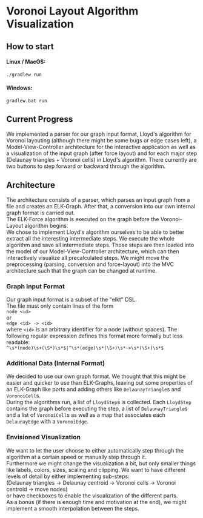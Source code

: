# Voronoi Layout Algorithm Visualization

## How to start
#### Linux / MacOS:  
`./gradlew run`  
#### Windows:  
`gradlew.bat run`  

## Current Progress
We implemented a parser for our graph input format, Lloyd's algorithm for Voronoi layouting (although there might be some bugs or edge cases left), a Model-View-Controller architecture for the interactive application as well as a visualization of the input graph (after force layout) and for each major step (Delaunay triangles + Voronoi cells) in Lloyd's algorithm. There currently are two buttons to step forward or backward through the algorithm.

## Architecture
The architecture consists of a parser, which parses an input graph from a file and creates an ELK-Graph. After that, a conversion into our own internal graph format is carried out.  
The ELK-Force algorithm is executed on the graph before the Voronoi-Layout algorithm begins.  
We chose to implement Lloyd's algorithm ourselves to be able to better extract all the interesting intermediate steps.
We execute the whole algorithm and save all intermediate steps.
Those steps are then loaded into the model of our Model-View-Controller architecture, which can then interactively visualize all precalculated steps.
We might move the preprocessing (parsing, conversion and force-layout) into the MVC architecture such that the graph can be changed at runtime.

### Graph Input Format
Our graph input format is a subset of the "elkt" DSL.  
The file must only contain lines of the form  
`node <id>`  
or  
`edge <id> -> <id>`  
where `<id>` is an arbitrary identifier for a node (without spaces).
The following regular expression defines this format more formally but less readable:  
`^\s*(node)\s+(\S*)\s*$|^\s*(edge)\s*(\S+)\s*->\s*(\S+)\s*$`

### Additional Data (Internal Format)
We decided to use our own graph format. We thought that this might be easier and quicker to use than ELK-Graphs, leaving out some properties of an ELK-Graph like ports and adding others like `DelaunayTriangle`s and `VoronoiCell`s.  
During the algorithms run, a list of `LloydStep`s is collected. Each `LloydStep` contains the graph before executing the step, a list of `DelaunayTriangle`s and a list of `VoronoiCell`s as well as a map that associates each `DelaunayEdge` with a `VoronoiEdge`.

### Envisioned Visualization
We want to let the user choose to either automatically step through the algorithm at a certain speed or manually step through it.  
Furthermore we might change the visualization a bit, but only smaller things like labels, colors, sizes, scaling and clipping. We want to have different levels of detail by either implementing sub-steps:  
(Delaunay triangles -> Delaunay centroid -> Voronoi cells ->  Voronoi centroid -> move nodes)  
or have checkboxes to enable the visualization of the different parts.  
As a bonus (if there is enough time and motivation at the end), we might implement a smooth interpolation between the steps.